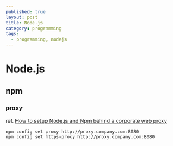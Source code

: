 ```yaml
---
published: true
layout: post
title: Node.js
category: programming
tags: 
  - programming, nodejs
---
```


# Node.js

## npm

### proxy
ref. [How to setup Node.js and Npm behind a corporate web proxy](http://jjasonclark.com/how-to-setup-node-behind-web-proxy)

    npm config set proxy http://proxy.company.com:8080
    npm config set https-proxy http://proxy.company.com:8080

